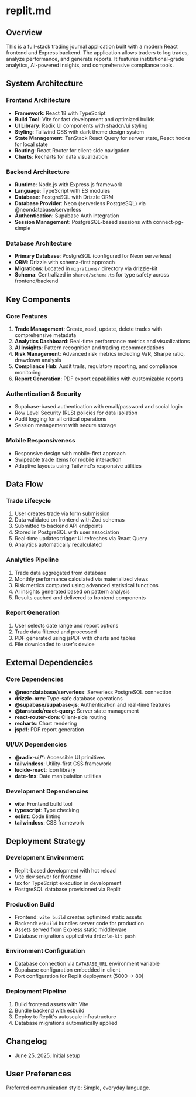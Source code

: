 # replit.md

## Overview

This is a full-stack trading journal application built with a modern React frontend and Express backend. The application allows traders to log trades, analyze performance, and generate reports. It features institutional-grade analytics, AI-powered insights, and comprehensive compliance tools.

## System Architecture

### Frontend Architecture
- **Framework**: React 18 with TypeScript
- **Build Tool**: Vite for fast development and optimized builds
- **UI Library**: Radix UI components with shadcn/ui styling
- **Styling**: Tailwind CSS with dark theme design system
- **State Management**: TanStack React Query for server state, React hooks for local state
- **Routing**: React Router for client-side navigation
- **Charts**: Recharts for data visualization

### Backend Architecture
- **Runtime**: Node.js with Express.js framework
- **Language**: TypeScript with ES modules
- **Database**: PostgreSQL with Drizzle ORM
- **Database Provider**: Neon (serverless PostgreSQL) via @neondatabase/serverless
- **Authentication**: Supabase Auth integration
- **Session Management**: PostgreSQL-based sessions with connect-pg-simple

### Database Architecture
- **Primary Database**: PostgreSQL (configured for Neon serverless)
- **ORM**: Drizzle with schema-first approach
- **Migrations**: Located in `migrations/` directory via drizzle-kit
- **Schema**: Centralized in `shared/schema.ts` for type safety across frontend/backend

## Key Components

### Core Features
1. **Trade Management**: Create, read, update, delete trades with comprehensive metadata
2. **Analytics Dashboard**: Real-time performance metrics and visualizations
3. **AI Insights**: Pattern recognition and trading recommendations
4. **Risk Management**: Advanced risk metrics including VaR, Sharpe ratio, drawdown analysis
5. **Compliance Hub**: Audit trails, regulatory reporting, and compliance monitoring
6. **Report Generation**: PDF export capabilities with customizable reports

### Authentication & Security
- Supabase-based authentication with email/password and social login
- Row Level Security (RLS) policies for data isolation
- Audit logging for all critical operations
- Session management with secure storage

### Mobile Responsiveness
- Responsive design with mobile-first approach
- Swipeable trade items for mobile interaction
- Adaptive layouts using Tailwind's responsive utilities

## Data Flow

### Trade Lifecycle
1. User creates trade via form submission
2. Data validated on frontend with Zod schemas
3. Submitted to backend API endpoints
4. Stored in PostgreSQL with user association
5. Real-time updates trigger UI refreshes via React Query
6. Analytics automatically recalculated

### Analytics Pipeline
1. Trade data aggregated from database
2. Monthly performance calculated via materialized views
3. Risk metrics computed using advanced statistical functions
4. AI insights generated based on pattern analysis
5. Results cached and delivered to frontend components

### Report Generation
1. User selects date range and report options
2. Trade data filtered and processed
3. PDF generated using jsPDF with charts and tables
4. File downloaded to user's device

## External Dependencies

### Core Dependencies
- **@neondatabase/serverless**: Serverless PostgreSQL connection
- **drizzle-orm**: Type-safe database operations
- **@supabase/supabase-js**: Authentication and real-time features
- **@tanstack/react-query**: Server state management
- **react-router-dom**: Client-side routing
- **recharts**: Chart rendering
- **jspdf**: PDF report generation

### UI/UX Dependencies
- **@radix-ui/***: Accessible UI primitives
- **tailwindcss**: Utility-first CSS framework
- **lucide-react**: Icon library
- **date-fns**: Date manipulation utilities

### Development Dependencies
- **vite**: Frontend build tool
- **typescript**: Type checking
- **eslint**: Code linting
- **tailwindcss**: CSS framework

## Deployment Strategy

### Development Environment
- Replit-based development with hot reload
- Vite dev server for frontend
- tsx for TypeScript execution in development
- PostgreSQL database provisioned via Replit

### Production Build
- Frontend: `vite build` creates optimized static assets
- Backend: `esbuild` bundles server code for production
- Assets served from Express static middleware
- Database migrations applied via `drizzle-kit push`

### Environment Configuration
- Database connection via `DATABASE_URL` environment variable
- Supabase configuration embedded in client
- Port configuration for Replit deployment (5000 -> 80)

### Deployment Pipeline
1. Build frontend assets with Vite
2. Bundle backend with esbuild
3. Deploy to Replit's autoscale infrastructure
4. Database migrations automatically applied

## Changelog

- June 25, 2025. Initial setup

## User Preferences

Preferred communication style: Simple, everyday language.